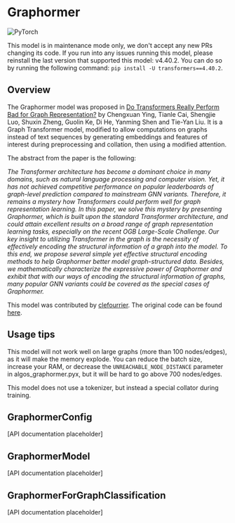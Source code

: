 <!--Copyright 2022 The HuggingFace Team and Microsoft. All rights reserved.

Licensed under the MIT License; you may not use this file except in compliance with
the License.

Unless required by applicable law or agreed to in writing, software distributed under the License is distributed on
an "AS IS" BASIS, WITHOUT WARRANTIES OR CONDITIONS OF ANY KIND, either express or implied. See the License for the
specific language governing permissions and limitations under the License.

⚠️ Note that this file is in Markdown but contain specific syntax for our doc-builder (similar to MDX) that may not be
rendered properly in your Markdown viewer.

-->

# Graphormer

<div class="flex flex-wrap space-x-1">
<img alt="PyTorch" src="https://img.shields.io/badge/PyTorch-DE3412?style=flat&logo=pytorch&logoColor=white">
</div>

<Tip warning={true}>

This model is in maintenance mode only, we don't accept any new PRs changing its code.
If you run into any issues running this model, please reinstall the last version that supported this model: v4.40.2.
You can do so by running the following command: `pip install -U transformers==4.40.2`.

</Tip>

## Overview

The Graphormer model was proposed in [Do Transformers Really Perform Bad for Graph Representation?](https://arxiv.org/abs/2106.05234)  by
Chengxuan Ying, Tianle Cai, Shengjie Luo, Shuxin Zheng, Guolin Ke, Di He, Yanming Shen and Tie-Yan Liu. It is a Graph Transformer model, modified to allow computations on graphs instead of text sequences by generating embeddings and features of interest during preprocessing and collation, then using a modified attention.

The abstract from the paper is the following:

*The Transformer architecture has become a dominant choice in many domains, such as natural language processing and computer vision. Yet, it has not achieved competitive performance on popular leaderboards of graph-level prediction compared to mainstream GNN variants. Therefore, it remains a mystery how Transformers could perform well for graph representation learning. In this paper, we solve this mystery by presenting Graphormer, which is built upon the standard Transformer architecture, and could attain excellent results on a broad range of graph representation learning tasks, especially on the recent OGB Large-Scale Challenge. Our key insight to utilizing Transformer in the graph is the necessity of effectively encoding the structural information of a graph into the model. To this end, we propose several simple yet effective structural encoding methods to help Graphormer better model graph-structured data. Besides, we mathematically characterize the expressive power of Graphormer and exhibit that with our ways of encoding the structural information of graphs, many popular GNN variants could be covered as the special cases of Graphormer.*

This model was contributed by [clefourrier](https://huggingface.co/clefourrier). The original code can be found [here](https://github.com/microsoft/Graphormer).

## Usage tips

This model will not work well on large graphs (more than 100 nodes/edges), as it will make the memory explode.
You can reduce the batch size, increase your RAM, or decrease the `UNREACHABLE_NODE_DISTANCE` parameter in algos_graphormer.pyx, but it will be hard to go above 700 nodes/edges.

This model does not use a tokenizer, but instead a special collator during training.

## GraphormerConfig

[API documentation placeholder]

## GraphormerModel

[API documentation placeholder]

## GraphormerForGraphClassification

[API documentation placeholder]